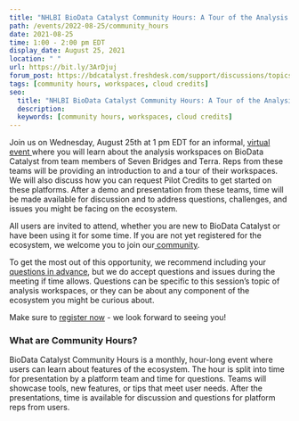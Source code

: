 ```yaml
---
title: "NHLBI BioData Catalyst Community Hours: A Tour of the Analysis Workspaces"
path: /events/2022-08-25/community_hours
date: 2021-08-25
time: 1:00 - 2:00 pm EDT
display_date: August 25, 2021
location: " "
url: https://bit.ly/3ArDjuj
forum_post: https://bdcatalyst.freshdesk.com/support/discussions/topics/60000406463
tags: [community hours, workspaces, cloud credits]
seo:
  title: "NHLBI BioData Catalyst Community Hours: A Tour of the Analysis Workspaces"
  description:
  keywords: [community hours, workspaces, cloud credits]
---
```


Join us on Wednesday, August 25th at 1 pm EDT for an informal, <a href="https://bit.ly/3ArDjuj" target="_blank">virtual event </a>where you will learn about the analysis workspaces on BioData Catalyst from team members of Seven Bridges and Terra. Reps from these teams will be providing an introduction to and a tour of their workspaces. We will also discuss how you can request Pilot Credits to get started on these platforms. After a demo and presentation from these teams, time will be made available for discussion and to address questions, challenges, and issues you might be facing on the ecosystem.

All users are invited to attend, whether you are new to BioData Catalyst or have been using it for some time. If you are not yet registered for the ecosystem, we welcome you to join our<a href="https://biodatacatalyst.nhlbi.nih.gov/contact/ecosystem" target="_blank"> community</a>.

To get the most out of this opportunity, we recommend including your <a href="https://forms.gle/1QfSZkWkpprWnJhv5" target="_blank"> questions in advance</a>, but we do accept questions and issues during the meeting if time allows. Questions can be specific to this session’s topic of analysis workspaces, or they can be about any component of the ecosystem you might be curious about.

Make sure to <a href="https://bit.ly/3ArDjuj" target="_blank"> register now</a> - we look forward to seeing you!

### What are Community Hours?

BioData Catalyst Community Hours is a monthly, hour-long event where users can learn about features of the ecosystem. The hour is split into time for presentation by a platform team and time for questions. Teams will showcase tools, new features, or tips that meet user needs. After the presentations, time is available for discussion and questions for platform reps from users.
